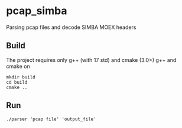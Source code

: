 # pcap_simba
Parsing pcap files and decode SIMBA MOEX headers

## Build
The project requires only g++ (with 17 std) and cmake (3.0>)
g++ and cmake on
```
mkdir build
cd build
cmake ..
```
## Run
```./parser 'pcap file' 'output_file'```
